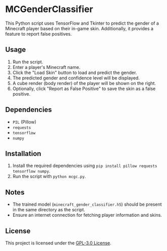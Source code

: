 # MCGenderClassifier

This Python script uses TensorFlow and Tkinter to predict the gender of a Minecraft player based on their in-game skin. Additionally, it provides a feature to report false positives.

## Usage

1. Run the script.
2. Enter a player's Minecraft name.
3. Click the "Load Skin" button to load and predict the gender.
4. The predicted gender and confidence level will be displayed.
5. A cube render (body render) of the player will be shown on the right.
6. Optionally, click "Report as False Positive" to save the skin as a false positive.

## Dependencies

- `PIL` (Pillow)
- `requests`
- `tensorflow`
- `numpy`

## Installation

1. Install the required dependencies using `pip install pillow requests tensorflow numpy`.
2. Run the script with `python mcgc.py`.

## Notes

- The trained model (`minecraft_gender_classifier.h5`) should be present in the same directory as the script.
- Ensure an internet connection for fetching player information and skins.

## License

This project is licensed under the [GPL-3.0 License](LICENSE).
